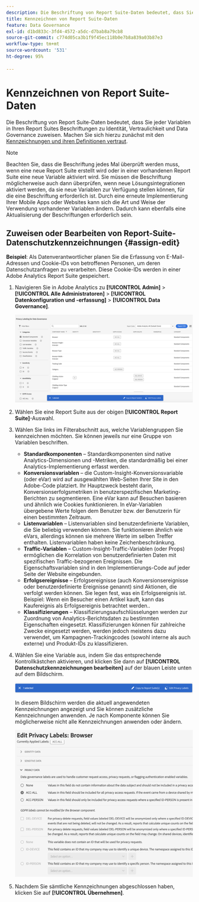 ```yaml
---
description: Die Beschriftung von Report Suite-Daten bedeutet, dass Sie jeder Variablen in Ihren Report Suites Beschriftungen zu Identität, Vertraulichkeit und Data Governance zuweisen.
title: Kennzeichnen von Report Suite-Daten
feature: Data Governance
exl-id: d1bd833c-3fd4-4572-a5dc-d7bab8a79cb8
source-git-commit: c774d05ca3b1f9f45ec118b0e7b8a839a03b87e3
workflow-type: tm+mt
source-wordcount: '531'
ht-degree: 95%

---
```


# Kennzeichnen von Report Suite-Daten

Die Beschriftung von Report Suite-Daten bedeutet, dass Sie jeder Variablen in Ihren Report Suites Beschriftungen zu Identität, Vertraulichkeit und Data Governance zuweisen. Machen Sie sich hierzu zunächst mit den [Kennzeichnungen und ihren Definitionen vertraut](/help/admin/admin/c-data-governance/data-labeling/gdpr-labels.md).

>[!NOTE]
>
>Beachten Sie, dass die Beschriftung jedes Mal überprüft werden muss, wenn eine neue Report Suite erstellt wird oder in einer vorhandenen Report Suite eine neue Variable aktiviert wird. Sie müssen die Beschriftung möglicherweise auch dann überprüfen, wenn neue Lösungsintegrationen aktiviert werden, da sie neue Variablen zur Verfügung stellen können, für die eine Beschriftung erforderlich ist. Durch eine erneute Implementierung Ihrer Mobile Apps oder Websites kann sich die Art und Weise der Verwendung vorhandener Variablen ändern. Dadurch kann ebenfalls eine Aktualisierung der Beschriftungen erforderlich sein.

## Zuweisen oder Bearbeiten von Report-Suite-Datenschutzkennzeichnungen {#assign-edit}

**Beispiel**: Als Datenverantwortlicher planen Sie die Erfassung von E-Mail-Adressen und Cookie-IDs von betroffenen Personen, um deren Datenschutzanfragen zu verarbeiten. Diese Cookie-IDs werden in einer Adobe Analytics Report Suite gespeichert.

1. Navigieren Sie in Adobe Analytics zu **[!UICONTROL Admin]** > **[!UICONTROL Alle Administratoren]** > **[!UICONTROL Datenkonfiguration und -erfassung]** > **[!UICONTROL Data Governance]**.

   ![Datenschutzkennzeichnung](assets/privacy_rs_settings.png)

1. Wählen Sie eine Report Suite aus der obigen **[!UICONTROL Report Suite]**-Auswahl.

1. Wählen Sie links im Filterabschnitt aus, welche Variablengruppen Sie kennzeichnen möchten. Sie können jeweils nur eine Gruppe von Variablen beschriften.

   * **Standardkomponenten** – Standardkomponenten sind native Analytics-Dimensionen und -Metriken, die standardmäßig bei einer Analytics-Implementierung erfasst werden.
   * **Konversionsvariablen** – die Custom-Insight-Konversionsvariable (oder eVar) wird auf ausgewählten Web-Seiten Ihrer Site in den Adobe-Code platziert. Ihr Hauptzweck besteht darin, Konversionserfolgsmetriken in benutzerspezifischen Marketing-Berichten zu segmentieren. Eine eVar kann auf Besuchen basieren und ähnlich wie Cookies funktionieren. In eVar-Variablen übergebene Werte folgen dem Benutzer bzw. der Benutzerin für einen bestimmten Zeitraum.
   * **Listenvariablen** – Listenvariablen sind benutzerdefinierte Variablen, die Sie beliebig verwenden können. Sie funktionieren ähnlich wie eVars, allerdings können sie mehrere Werte im selben Treffer enthalten. Listenvariablen haben keine Zeichenbeschränkung.
   * **Traffic-Variablen** – Custom-Insight-Traffic-Variablen (oder Props) ermöglichen die Korrelation von benutzerdefinierten Daten mit spezifischen Traffic-bezogenen Ereignissen. Die Eigenschaftsvariablen sind in den Implementierungs-Code auf jeder Seite der Website eingebunden.
   * **Erfolgsereignisse** – Erfolgsereignisse (auch Konversionsereignisse oder benutzerdefinierte Ereignisse genannt) sind Aktionen, die verfolgt werden können. Sie legen fest, was ein Erfolgsereignis ist. Beispiel: Wenn ein Besucher einen Artikel kauft, kann das Kaufereignis als Erfolgsereignis betrachtet werden..
   * **Klassifizierungen** – Klassifizierungsaufschlüsselungen werden zur Zuordnung von Analytics-Berichtsdaten zu bestimmten Eigenschaften eingesetzt. Klassifizierungen können für zahlreiche Zwecke eingesetzt werden, werden jedoch meistens dazu verwendet, um Kampagnen-Trackingcodes (sowohl interne als auch externe) und Produkt-IDs zu klassifizieren.

1. Wählen Sie eine Variable aus, indem Sie das entsprechende Kontrollkästchen aktivieren, und klicken Sie dann auf **[!UICONTROL Datenschutzkennzeichnungen bearbeiten]** auf der blauen Leiste unten auf dem Bildschirm.

   ![Bearbeiten](assets/edit-label.png)

   In diesem Bildschirm werden die aktuell angewendeten Kennzeichnungen angezeigt und Sie können zusätzliche Kennzeichnungen anwenden. Je nach Komponente können Sie möglicherweise nicht alle Kennzeichnungen anwenden oder ändern.

   ![Angewandte Kennzeichnungen](assets/edit-labels2.png)

1. Nachdem Sie sämtliche Kennzeichnungen abgeschlossen haben, klicken Sie auf **[!UICONTROL Übernehmen]**.

